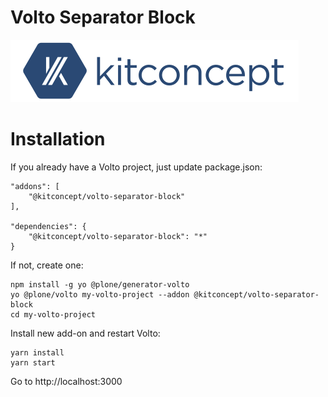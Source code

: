 # Volto Separator Block

![kitconcept GmbH](https://raw.githubusercontent.com/kitconcept/volto-form-builder/master/kitconcept.png)

# Installation

If you already have a Volto project, just update package.json:

````
"addons": [
    "@kitconcept/volto-separator-block"
],

"dependencies": {
    "@kitconcept/volto-separator-block": "*"
}
````

If not, create one:

````
npm install -g yo @plone/generator-volto
yo @plone/volto my-volto-project --addon @kitconcept/volto-separator-block
cd my-volto-project
````

Install new add-on and restart Volto:

````
yarn install
yarn start
````

Go to http://localhost:3000
